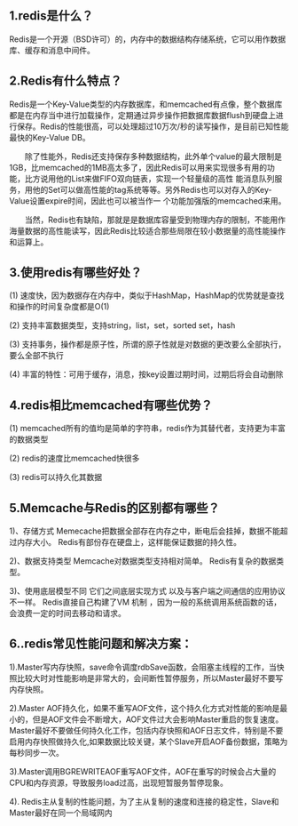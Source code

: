 ## 1.redis是什么？
Redis是一个开源（BSD许可）的，内存中的数据结构存储系统，它可以用作数据库、缓存和消息中间件。

## 2.Redis有什么特点？
Redis是一个Key-Value类型的内存数据库，和memcached有点像，整个数据库都是在内存当中进行加载操作，定期通过异步操作把数据库数据flush到硬盘上进行保存。Redis的性能很高，可以处理超过10万次/秒的读写操作，是目前已知性能最快的Key-Value DB。

　　除了性能外，Redis还支持保存多种数据结构，此外单个value的最大限制是1GB，比memcached的1MB高太多了，因此Redis可以用来实现很多有用的功能，比方说用他的List来做FIFO双向链表，实现一个轻量级的高性 能消息队列服务，用他的Set可以做高性能的tag系统等等。另外Redis也可以对存入的Key-Value设置expire时间，因此也可以被当作一 个功能加强版的memcached来用。

　　当然，Redis也有缺陷，那就是是数据库容量受到物理内存的限制，不能用作海量数据的高性能读写，因此Redis比较适合那些局限在较小数据量的高性能操作和运算上。
  
## 3.使用redis有哪些好处？
(1) 速度快，因为数据存在内存中，类似于HashMap，HashMap的优势就是查找和操作的时间复杂度都是O(1)

(2) 支持丰富数据类型，支持string，list，set，sorted set，hash

(3) 支持事务，操作都是原子性，所谓的原子性就是对数据的更改要么全部执行，要么全部不执行

(4) 丰富的特性：可用于缓存，消息，按key设置过期时间，过期后将会自动删除

## 4.redis相比memcached有哪些优势？

(1) memcached所有的值均是简单的字符串，redis作为其替代者，支持更为丰富的数据类型

(2) redis的速度比memcached快很多 

(3) redis可以持久化其数据

## 5.Memcache与Redis的区别都有哪些？

1)、存储方式 Memecache把数据全部存在内存之中，断电后会挂掉，数据不能超过内存大小。 Redis有部份存在硬盘上，这样能保证数据的持久性。

2)、数据支持类型 Memcache对数据类型支持相对简单。 Redis有复杂的数据类型。

3)、使用底层模型不同 它们之间底层实现方式 以及与客户端之间通信的应用协议不一样。 Redis直接自己构建了VM 机制 ，因为一般的系统调用系统函数的话，会浪费一定的时间去移动和请求。

## 6..redis常见性能问题和解决方案：

1).Master写内存快照，save命令调度rdbSave函数，会阻塞主线程的工作，当快照比较大时对性能影响是非常大的，会间断性暂停服务，所以Master最好不要写内存快照。

2).Master AOF持久化，如果不重写AOF文件，这个持久化方式对性能的影响是最小的，但是AOF文件会不断增大，AOF文件过大会影响Master重启的恢复速度。Master最好不要做任何持久化工作，包括内存快照和AOF日志文件，特别是不要启用内存快照做持久化,如果数据比较关键，某个Slave开启AOF备份数据，策略为每秒同步一次。

3).Master调用BGREWRITEAOF重写AOF文件，AOF在重写的时候会占大量的CPU和内存资源，导致服务load过高，出现短暂服务暂停现象。

4). Redis主从复制的性能问题，为了主从复制的速度和连接的稳定性，Slave和Master最好在同一个局域网内
